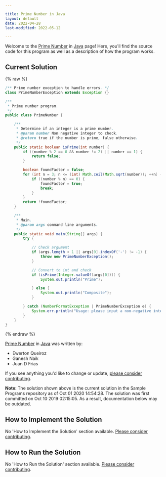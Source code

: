 ```yaml
---

title: Prime Number in Java
layout: default
date: 2022-04-28
last-modified: 2022-05-12

---
```


Welcome to the [Prime Number](https://sampleprograms.io/projects/prime-number) in [Java](https://sampleprograms.io/languages/java) page! Here, you'll find the source code for this program as well as a description of how the program works.

## Current Solution

{% raw %}

```java
/** Prime number exception to handle errors. */
class PrimeNumberException extends Exception {}

/**
 * Prime number program.
 */
public class PrimeNumber {

    /**
     * Determine if an integer is a prime number.
     * @param number Non negative integer to check.
     * @return true if the number is prime, false otherwise.
     */
    public static boolean isPrime(int number) {
        if ((number % 2 == 0 && number != 2) || number == 1) {
            return false;
        }

        boolean foundFactor = false;
        for (int n = 3; n <= (int) Math.ceil(Math.sqrt(number)); ++n) {
            if ((number % n) == 0) {
                foundFactor = true;
                break;
            }
        }
        return !foundFactor;
    }

    /**
     * Main.
     * @param args command line arguments.
     */
    public static void main(String[] args) {
        try {

            // Check argument
            if (args.length < 1 || args[0].indexOf('-') != -1) {
                throw new PrimeNumberException();
            }

            // Convert to int and check
            if (isPrime(Integer.valueOf(args[0]))) {
                System.out.println("Prime");

            } else {
                System.out.println("Composite");
            }

        } catch (NumberFormatException | PrimeNumberException e) {
            System.err.println("Usage: please input a non-negative integer");
        }
    }
}
```

{% endraw %}

[Prime Number](https://sampleprograms.io/projects/prime-number) in [Java](https://sampleprograms.io/languages/java) was written by:

- Ewerton Queiroz
- Ganesh Naik
- Juan D Frias

If you see anything you'd like to change or update, [please consider contributing](https://github.com/TheRenegadeCoder/sample-programs).

**Note**: The solution shown above is the current solution in the Sample Programs repository as of Oct 01 2020 14:54:28. The solution was first committed on Oct 10 2019 02:15:05. As a result, documentation below may be outdated.

## How to Implement the Solution

No 'How to Implement the Solution' section available. [Please consider contributing](https://github.com/TheRenegadeCoder/sample-programs-website).

## How to Run the Solution

No 'How to Run the Solution' section available. [Please consider contributing](https://github.com/TheRenegadeCoder/sample-programs-website).